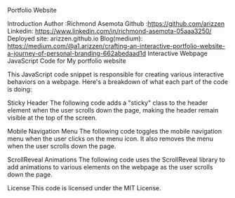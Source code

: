 Portfolio Website

Introduction
Author :Richmond Asemota
Github :https://github.com/arizzen
Linkedin: https://www.linkedin.com/in/richmond-asemota-05aaa3250/
Deployed site: arizzen.github.io
Blog(medium): https://medium.com/@a1.arizzen/crafting-an-interactive-portfolio-website-a-journey-of-personal-branding-662abedaad1d
Interactive Webpage JavaScript Code for My portfolio website

This JavaScript code snippet is responsible for creating various interactive behaviors on a webpage. Here's a breakdown of what each part of the code is doing:

Sticky Header
The following code adds a "sticky" class to the header element when the user scrolls down the page, making the header remain visible at the top of the screen.


Mobile Navigation Menu
The following code toggles the mobile navigation menu when the user clicks on the menu icon. It also removes the menu when the user scrolls down the page.

ScrollReveal Animations
The following code uses the ScrollReveal library to add animations to various elements on the webpage as the user scrolls down the page.

License
This code is licensed under the MIT License.



